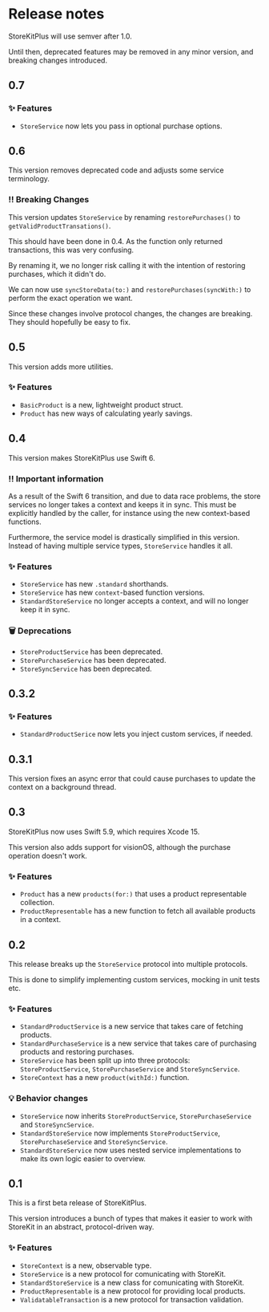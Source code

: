 # Release notes

StoreKitPlus will use semver after 1.0. 

Until then, deprecated features may be removed in any minor version, and breaking changes introduced.



## 0.7

### ✨ Features

* `StoreService` now lets you pass in optional purchase options.



## 0.6

This version removes deprecated code and adjusts some service terminology.

### ‼️ Breaking Changes

This version updates `StoreService` by renaming `restorePurchases()` to `getValidProductTransations()`.

This should have been done in 0.4. As the function only returned transactions, this was very confusing.

By renaming it, we no longer risk calling it with the intention of restoring purchases, which it didn't do.

We can now use `syncStoreData(to:)` and `restorePurchases(syncWith:)` to perform the exact operation we want.

Since these changes involve protocol changes, the changes are breaking. They should hopefully be easy to fix.  



## 0.5

This version adds more utilities.

### ✨ Features

* `BasicProduct` is a new, lightweight product struct.
* `Product` has new ways of calculating yearly savings.



## 0.4

This version makes StoreKitPlus use Swift 6.

### ‼️ Important information

As a result of the Swift 6 transition, and due to data race problems, the store services no longer takes a context and keeps it in sync. This must be explicitly handled by the caller, for instance using the new context-based functions.

Furthermore, the service model is drastically simplified in this version. Instead of having multiple service types, `StoreService` handles it all.

### ✨ Features

* `StoreService` has new `.standard` shorthands.
* `StoreService` has new `context`-based function versions.
* `StandardStoreService` no longer accepts a context, and will no longer keep it in sync.

### 🗑️ Deprecations

* `StoreProductService` has been deprecated.
* `StorePurchaseService` has been deprecated.
* `StoreSyncService` has been deprecated.



## 0.3.2

### ✨ Features

* `StandardProductSerice` now lets you inject custom services, if needed.



## 0.3.1

This version fixes an async error that could cause purchases to update the context on a background thread. 



## 0.3

StoreKitPlus now uses Swift 5.9, which requires Xcode 15.

This version also adds support for visionOS, although the purchase operation doesn't work.

### ✨ Features

* `Product` has a new `products(for:)` that uses a product representable collection.
* `ProductRepresentable` has a new function to fetch all available products in a context.



## 0.2

This release breaks up the `StoreService` protocol into multiple protocols.

This is done to simplify implementing custom services, mocking in unit tests etc.

### ✨ Features

* `StandardProductService` is a new service that takes care of fetching products.
* `StandardPurchaseService` is a new service that takes care of purchasing products and restoring purchases.
* `StoreService` has been split up into three protocols: `StoreProductService`, `StorePurchaseService` and `StoreSyncService`.
* `StoreContext` has a new `product(withId:)` function.

### 💡 Behavior changes

* `StoreService` now inherits `StoreProductService`, `StorePurchaseService` and `StoreSyncService`.
* `StandardStoreService` now implements `StoreProductService`, `StorePurchaseService` and `StoreSyncService`.
* `StandardStoreService` now uses nested service implementations to make its own logic easier to overview.



## 0.1

This is a first beta release of StoreKitPlus.

This version introduces a bunch of types that makes it easier to work with StoreKit in an abstract, protocol-driven way.

### ✨ Features

* `StoreContext` is a new, observable type.
* `StoreService` is a new protocol for comunicating with StoreKit.
* `StandardStoreService` is a new class for comunicating with StoreKit.
* `ProductRepresentable` is a new protocol for providing local products.
* `ValidatableTransaction` is a new protocol for transaction validation.
